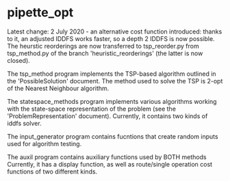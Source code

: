 # pipette_opt
Latest change: 2 July 2020 - an alternative cost function introduced: thanks to it, an adjusted IDDFS works faster, so a depth 2 IDDFS is now possible.
The heurstic reorderings are now transferred to tsp_reorder.py from tsp_method.py of the branch 'heuristic_reorderings' (the latter is now closed).

The tsp_method program implements the TSP-based algorithm outlined in the 'PossibleSolution' document.
The method used to solve the TSP is 2-opt of the Nearest Neighbour algorithm.

The statespace_methods program implements various algorithms working with the state-space representation of the problem (see the 'ProblemRepresentation' document).
Currently, it contains two kinds of iddfs solver.

The input_generator program contains fucntions that create random inputs used for algorithm testing.

The auxil program contains auxiliary functions used by BOTH methods
Currently, it has a display function, as well as route/single operation cost functions of two different kinds.
